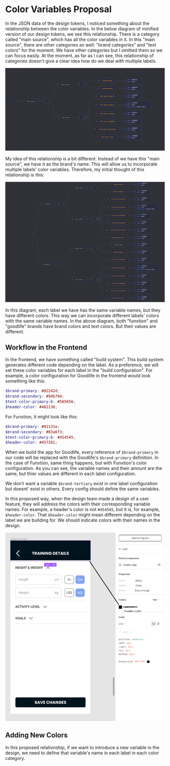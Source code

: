 # Color Variables Proposal

In the JSON data of the design tokens, I noticed something about the relationship between the color variables. In the below diagram of minified version of our design tokens, we see this relationship. There is a category called "main source", which has all the color variables in it. In this "main source", there are other categories as well: "brand categories" and "text colors" for the moment. We have other categories but I omitted them so we can focus easily. At the moment, as far as I can see, this relationship of categories doesn't give a clear idea how do we deal with multiple labels.

![](colors-visualization.png "Color visualization")

My idea of this relationship is a bit different. Instead of we have this "main source", we have it as the brand's name. This will allow us to incorporate multiple labels' color variables. Therefore, my initial thought of this relationship is this:

![](color-visualization-proposed.PNG "Proposed color variable structure")

In this diagram, each label we have has the same variable names, but they have different colors. This way we can incorporate different labels' colors with the same variable names. In the above diagram, both "funxtion" and "goodlife" brands have brand colors and text colors. But their values are different.

## Workflow in the Frontend

In the frontend, we have something called "build system". This build system generates different code depending on the label. As a preference, we will set these color variables for each label in the "build configuration". For example, a color configuration for Goodlife in the frontend would look something like this:

```scss
$brand-primary: #02242d;
$brand-secondary: #94b704;
$text-color-primary-b: #565656;
$header-color: #482136;
```

For Funxtion, it might look like this:

```scss
$brand-primary: #01131e;
$brand-secondary: #83a6f3;
$text-color-primary-b: #454545;
$header-color: #457261;
```

When we build the app for Goodlife, every reference of `$brand-primary` in our code will be replaced with the Goodlife's `$brand-primary` definition. In the case of Funxtion, same thing happens, but with Funxtion's color configuration. As you can see, the variable names and their amount are the same, but thier values are different in each label configuration.

We don't want a variable `$brand-tertiary` exist in one label configuration but doesnt' exist in others. Every config should define the same variables.

In this proposed way, when the design team made a design of a user feature, they will address the colors with their corresponding variable names. For example, a header's color is not `#454545`, but it is, for example, `$header-color`. That `$header-color` might mean different depending on the label we are building for. We should indicate colors with their names in the design.

![](design-color-indication.png "Color indication in the designs")

## Adding New Colors

In this proposed relationship, if we want to introduce a new variable in the design, we need to define that variable's name in each label in each color category.